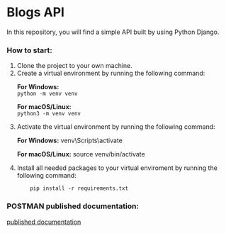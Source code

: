 # Blogs API

In this repository, you will find a simple API built by using Python Django.

<h3> How to start:</h3>
<ol>
  <li>Clone the project to your own machine. </li> 
  <li>Create a virtual environment by running the following command: </li> 

  **For Windows:**<br>
          `python -m venv venv`

  **For macOS/Linux:**<br>
          `python3 -m venv venv`


  <li>Activate the virtual environment by running the following command:</li>

   **For Windows:**
           venv\Scripts\activate

   **For macOS/Linux:**
           source venv/bin/activate

  <li>Install all needed packages to your virtual enviroment by running the following command:</li>

        pip install -r requirements.txt 

</ol> 

<h3> POSTMAN published documentation: </h3>

   [published documentation](https://documenter.getpostman.com/view/27787866/2s93si2ABz)
